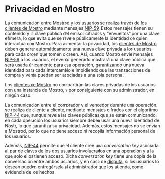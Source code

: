 # Privacidad en Mostro

La comunicación entre Mostrod y los usuarios se realiza través de los [clientes de Mostro](./clients.md) mediante mensajes [NIP-59](https://github.com/nostr-protocol/nips/blob/master/59.md). Estos mensajes tienen su contenido y la clave pública del emisor cifrados y "envueltos" por una clave efímera, lo que evita que se revele públicamente la identidad de quien interactúa con Mostro. Para aumentar la privacidad, los [clientes de Mostro](./clients.md) deben generar automáticamente una nueva clave privada a los usuarios para cada orden que tomen o creen. Así, cuando Mostro envíe mensajes [NIP-59](https://github.com/nostr-protocol/nips/blob/master/59.md) a los usuarios, el evento generado mostrará una clave pública que será usada únicamente para esa operación, garantizando una nueva identidad para cada intercambio e impidiendo que las transacciones de compra y venta puedan ser asociadas a una sola persona.

Los [clientes de Mostro](./clients.md) no compartirán las claves privadas de los usuarios con una instancia de Mostro, y por consiguiente con su administrador, en ningún caso.

La comunicación entre el comprador y el vendedor durante una operación, se realiza de cliente a cliente, mediante mensajes cifrados con el algoritmo [NIP-44](https://github.com/nostr-protocol/nips/blob/master/44.md) que, aunque revela las claves públicas que se están comunicando, en cada operación los usuarios siempre deben usar una nueva identidad de Nostr, lo que garantiza su privacidad. Además, estos mensajes no se envían a Mostrod, por lo que no tiene acceso ni recopila información personal de los usuarios. 

Además, [NIP-44](https://github.com/nostr-protocol/nips/blob/master/44.md) permite que el cliente cree una *conversation key* asociada al par de claves de los dos usuarios involucrados en una operación y a la que solo ellos tienen acceso. Dicha *conversation key* tiene una copia de la conversación entre ambos usuarios, y en caso de [disputa](./disputes.md), si los usuarios lo desean pueden entregársela al administrador que los atienda, como evidencia de los hechos.


